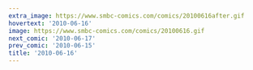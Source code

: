 ```yaml
---
extra_image: https://www.smbc-comics.com/comics/20100616after.gif
hovertext: '2010-06-16'
image: https://www.smbc-comics.com/comics/20100616.gif
next_comic: '2010-06-17'
prev_comic: '2010-06-15'
title: '2010-06-16'
---
```


